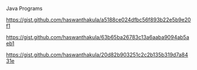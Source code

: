Java Programs

https://gist.github.com/haswanthakula/a5188ce024dfbc56f893b22e5b9e20f1

https://gist.github.com/haswanthakula/63b65ba26783c13a6aaba9094ab5aeb1

https://gist.github.com/haswanthakula/20d82b903251c2c2b135b319d7a8431e
